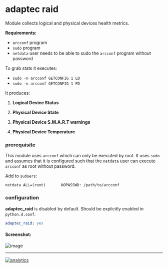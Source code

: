 # adaptec raid

Module collects logical and physical devices health metrics.

**Requirements:**
* `arcconf` program
* `sudo` program
* `netdata` user needs to be able to sudo the `arcconf` program without password

To grab stats it executes:
 * `sudo -n arcconf GETCONFIG 1 LD`
 * `sudo -n arcconf GETCONFIG 1 PD`


It produces:

1. **Logical Device Status**

2. **Physical Device State**

3. **Physical Device S.M.A.R.T warnings**

4. **Physical Device Temperature**

### prerequisite
This module uses `arcconf` which can only be executed by root.  It uses
`sudo` and assumes that it is configured such that the `netdata` user can
execute `arcconf` as root without password.

Add to `sudoers`:

    netdata ALL=(root)       NOPASSWD: /path/to/arcconf

### configuration

 **adaptec_raid** is disabled by default. Should be explicitly enabled in `python.d.conf`.

```yaml
adaptec_raid: yes
```

#### Screenshot:

![image](https://user-images.githubusercontent.com/22274335/47278133-6d306680-d601-11e8-87c2-cc9c0f42d686.png)

---

[![analytics](https://www.google-analytics.com/collect?v=1&aip=1&t=pageview&_s=1&ds=github&dr=https%3A%2F%2Fgithub.com%2Fnetdata%2Fnetdata&dl=https%3A%2F%2Fmy-netdata.io%2Fgithub%2Fcollectors%2Fpython.d.plugin%2Fadaptec_raid%2FREADME&_u=MAC~&cid=5792dfd7-8dc4-476b-af31-da2fdb9f93d2&tid=UA-64295674-3)]()
